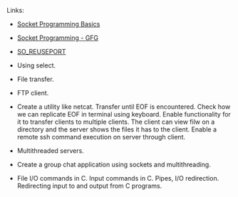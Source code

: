 Links:


- [Socket Programming Basics](https://www.cs.dartmouth.edu/~campbell/cs50/socketprogramming.html)
- [Socket Programming - GFG](https://www.geeksforgeeks.org/socket-programming-cc/)
- [SO_REUSEPORT](https://lwn.net/Articles/542629/ )



- Using select.
- File transfer.
- FTP client.
- Create a utility like netcat. Transfer until EOF is encountered. Check how we can replicate EOF in terminal using keyboard. Enable functionality for it to transfer clients to multiple clients. The client can view filw on a directory and the server shows the files it has to the client. Enable a remote ssh command execution on server through client.
- Multithreaded servers.
- Create a group chat application using sockets and multithreading.
- File I/O commands in C. Input commands in C. Pipes, I/O redirection. Redirecting input to and output from C programs.